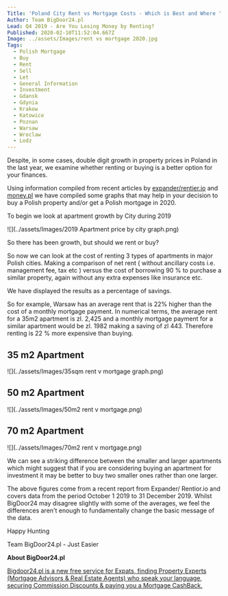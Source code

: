 ```yaml
---
Title: 'Poland City Rent vs Mortgage Costs - Which is Best and Where '
Author: Team BigDoor24.pl
Lead: Q4 2019 - Are You Losing Money by Renting?
Published: 2020-02-10T11:52:04.667Z
Image: ../assets/Images/rent vs mortgage 2020.jpg
Tags:
  - Polish Mortgage
  - Buy
  - Rent
  - Sell
  - Let
  - General Information
  - Investment
  - Gdansk
  - Gdynia
  - Krakow
  - Katowice
  - Poznan
  - Warsaw
  - Wroclaw
  - Lodz
---
```



Despite, in some cases, double digit growth in property prices in Poland in the last year, we examine whether renting or buying is a better option for your finances.

Using information compiled from recent articles by [expander/rentier.io](https://www.expander.pl/raport-expandera-i-rentier-io-najem-mieszkan-iv-kw-2019/) and [money.pl](https://www.money.pl/gospodarka/ceny-mieszkan-w-polsce-rosna-lata-wyrzeczen-i-srednia-pensja-to-za-malo-6476836634400897a.html) we have compiled some graphs that may help in your decision to buy a Polish property and/or get a Polish mortgage in 2020.

To begin we look at apartment growth by City during 2019

![](../assets/Images/2019 Apartment price by city graph.png)

So there has been growth, but should we rent or buy?

So now we can look at the cost of renting 3 types of apartments in major Polish cities. Making a comparison of net rent ( without ancillary costs i.e. management fee, tax etc ) versus the cost of borrowing 90 % to purchase a similar property, again without any extra expenses like insurance etc.

We have displayed the results as a percentage of savings.

So for example, Warsaw has an average rent that is 22% higher than the cost of a monthly mortgage payment. In numerical terms, the average rent for a 35m2 apartment is zl. 2,425 and a monthly mortgage payment for a similar apartment would be zl. 1982 making a saving of zl 443. Therefore  renting is 22 % more expensive than buying.

## **35 m2 Apartment**

![](../assets/Images/35sqm rent v mortgage graph.png)



## **50 m2 Apartment**



![](../assets/Images/50m2 rent v mortgage.png)

## 70 m2 Apartment

![](../assets/Images/70m2 rent v mortgage.png)

We can see a striking difference between the smaller and larger apartments which might suggest that if you are considering buying an apartment for investment it may be better to buy two smaller ones rather than one larger.

The above figures come from a recent report from Expander/ Rentior.io and covers data from the period October 1 2019 to 31 December 2019. Whilst BigDoor24 may disagree slightly with some of the averages, we feel the differences aren't enough to fundamentally change the basic message of the data.

Happy Hunting

Team BigDoor24.pl - Just Easier

**About BigDoor24.pl**

[Bigdoor24.pl is a new free service for Expats, finding Property Experts (Mortgage Advisors & Real Estate Agents) who speak your language, securing Commission Discounts & paying you a Mortgage CashBack.](https://bigdoor24.pl/)
